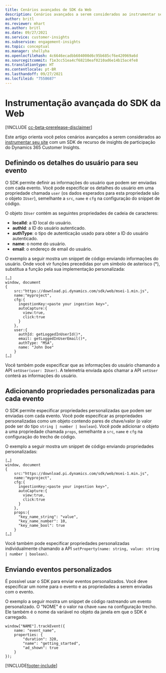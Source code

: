 ```yaml
---
title: Cenários avançados de SDK da Web
description: Cenários avançados a serem considerados ao instrumentar seu site com um SDK.
author: britl
ms.reviewer: mhart
ms.author: britl
ms.date: 09/27/2021
ms.service: customer-insights
ms.subservice: engagement-insights
ms.topic: conceptual
ms.manager: shellyha
ms.openlocfilehash: 4c6646ecadbb604000d6c95b685cf6e420969a6d
ms.sourcegitcommit: f1e3cc51ea4cf68210eaf0210ad6e14b15ac4fe8
ms.translationtype: HT
ms.contentlocale: pt-BR
ms.lasthandoff: 09/27/2021
ms.locfileid: "7558687"
---
```

# <a name="advanced-web-sdk-instrumentation"></a>Instrumentação avançada do SDK da Web

[!INCLUDE [cc-beta-prerelease-disclaimer](includes/cc-beta-prerelease-disclaimer.md)]

Este artigo orienta você pelos cenários avançados a serem considerados ao [instrumentar seu site](instrument-website.md) com um SDK de recurso de insights de participação do Dynamics 365 Customer Insights.

## <a name="setting-user-details-for-your-event"></a>Definindo os detalhes do usuário para seu evento

O SDK permite definir as informações do usuário que podem ser enviadas com cada evento. Você pode especificar os detalhes do usuário em uma propriedade chamada `user` (os dados esperados para esta propriedade são o objeto `IUser`), semelhante a `src`, `name` e `cfg` na configuração do snippet de código.

O objeto `IUser` contém as seguintes propriedades de cadeia de caracteres:

- **localId**: a ID local do usuário.
- **authId**: a ID do usuário autenticado.
- **authType**: o tipo de autenticação usado para obter a ID do usuário autenticado.
- **name**: o nome do usuário.
- **email**: o endereço de email do usuário.

O exemplo a seguir mostra um snippet de código enviando informações do usuário. Onde você vir funções precedidas por um símbolo de asterisco (*), substitua a função pela sua implementação personalizada:

```
[…]
window, document
{
    src:"https://download.pi.dynamics.com/sdk/web/msei-1.min.js",
    name:"myproject",
    cfg:{
      ingestionKey:<paste your ingestion key>",
      autoCapture:{
        view:true,
        click:true
      }
    },
    user:{
      authId: getLoggedInUserId()*,
      email: getLoggedInUserEmail()*,
      authType: "MSA",
      name: "John Doe"
    }
[…]
```

Você também pode especificar que as informações do usuário chamando a API `setUser(user: IUser)`. A telemetria enviada após chamar a API `setUser` conterá as informações do usuário.

## <a name="adding-custom-properties-for-each-event"></a>Adicionando propriedades personalizadas para cada evento

O SDK permite especificar propriedades personalizadas que podem ser enviadas com cada evento. Você pode especificar as propriedades personalizadas como um objeto contendo pares de chave/valor (o valor pode ser do tipo `string | number | boolean`). Você pode adicionar o objeto a uma propriedade chamada `props`, semelhante a `src`, `name` e `cfg` na configuração do trecho de código.

O exemplo a seguir mostra um snippet de código enviando propriedades personalizadas:

```
[…]
window, document
{
    src:"https://download.pi.dynamics.com/sdk/web/msei-1.min.js",
    name:"myproject",
    cfg:{
      ingestionKey:<paste your ingestion key>",
      autoCapture:{
        view:true,
        click:true
      }
    },
    props:{
      "key_name_string": "value",
      "key_name_number": 10,
      "key_name_bool": true
    }
[…]
```

Você também pode especificar propriedades personalizadas individualmente chamando a API `setProperty(name: string, value: string | number | boolean)`.

## <a name="sending-custom-events"></a>Enviando eventos personalizados

É possível usar o SDK para enviar eventos personalizados. Você deve especificar um nome para o evento e as propriedades a serem enviadas com o evento.

O exemplo a seguir mostra um snippet de código rastreando um evento personalizado. O "NOME" é o valor na chave `name` na configuração trecho. Ele também é o nome da variável no objeto da janela em que o SDK é carregado.

```
window["NAME"].trackEvent({
    name: "event_name",
    properties: {
        "duration": 320,
        "name": "getting_started",
        "ad_shown": true
    }
});
```


[!INCLUDE[footer-include](../includes/footer-banner.md)]
